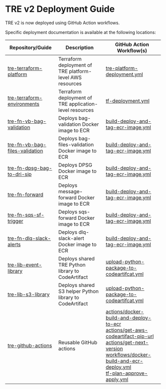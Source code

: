 # TRE v2 Deployment Guide

TRE v2 is now deployed using GitHub Action workflows.

Specific deployment documentation is available at the following locations:

| Repository/Guide | Description | GitHub Action Workflow(s) |
| ---------------- | ----------- | ------------------------- |
| [tre-terraform-platform](https://github.com/nationalarchives/tre-terraform-platform) | Terraform deployment of TRE platform-level AWS resources | [tre-platform-deployment.yml](https://github.com/nationalarchives/tre-terraform-platform/blob/main/.github/workflows/tre-platform-deployment.yml) |
| [tre-terraform-environments](https://github.com/nationalarchives/tre-terraform-environments) | Terraform deployment of TRE application-level resources | [tf-deployment.yml](https://github.com/nationalarchives/tre-terraform-environments/blob/main/.github/workflows/tf-deployment.yml) |
| [tre-fn-vb-bag-validation](https://github.com/nationalarchives/tre-fn-vb-bag-validation) | Deploys bag-validation Docker image to ECR | [build-deploy-and-tag-ecr-image.yml](https://github.com/nationalarchives/tre-fn-vb-bag-validation/blob/main/.github/workflows/build-deploy-and-tag-ecr-image.yml) |
| [tre-fn-vb-bag-files-validation](https://github.com/nationalarchives/tre-fn-vb-bag-files-validation) | Deploys bag-files-validation Docker image to ECR | [build-deploy-and-tag-ecr-image.yml](https://github.com/nationalarchives/tre-fn-vb-bag-files-validation/blob/main/.github/workflows/build-deploy-and-tag-ecr-image.yml) |
| [tre-fn-dpsg-bag-to-dri-sip](https://github.com/nationalarchives/tre-fn-dpsg-bag-to-dri-sip) | Deploys DPSG Docker image to ECR | [build-deploy-and-tag-ecr-image.yml](https://github.com/nationalarchives/tre-fn-dpsg-bag-to-dri-sip/blob/main/.github/workflows/build-deploy-and-tag-ecr-image.yml) |
| [tre-fn-forward](https://github.com/nationalarchives/tre-fn-forward) | Deploys message-forward Docker image to ECR | [build-deploy-and-tag-ecr-image.yml](https://github.com/nationalarchives/tre-fn-forward/blob/main/.github/workflows/build-deploy-and-tag-ecr-image.yml) |
| [tre-fn-sqs-sf-trigger](https://github.com/nationalarchives/tre-fn-sqs-sf-trigger) | Deploys sqs-forward Docker image to ECR | [build-deploy-and-tag-ecr-image.yml](https://github.com/nationalarchives/tre-fn-sqs-sf-trigger/blob/main/.github/workflows/build-deploy-and-tag-ecr-image.yml) |
| [tre-fn-dlq-slack-alerts](https://github.com/nationalarchives/tre-fn-dlq-slack-alerts) | Deploys dlq-slack-alert Docker image to ECR | [build-deploy-and-tag-ecr-image.yml](https://github.com/nationalarchives/tre-fn-dlq-slack-alerts/blob/main/.github/workflows/build-deploy-and-tag-ecr-image.yml) |
| [tre-lib-event-library](https://github.com/nationalarchives/tre-lib-event-library) | Deploys shared TRE Python library to CodeArtifact | [upload-python-package-to-codeartifcat.yml](https://github.com/nationalarchives/tre-lib-event-library/blob/main/.github/workflows/upload-python-package-to-codeartifcat.yml) |
| [tre-lib-s3-library](https://github.com/nationalarchives/tre-lib-s3-library) | Deploys shared S3 helper Python library to CodeArtifact | [upload-python-package-to-codeartifcat.yml](https://github.com/nationalarchives/tre-lib-s3-library/blob/main/.github/workflows/upload-python-package-to-codeartifcat.yml) |
| [tre-github-actions](https://github.com/nationalarchives/tre-github-actions) | Reusable GitHub actions| [actions/docker-build-and-deploy-to-ecr](https://github.com/nationalarchives/tre-github-actions/tree/main/.github)<br>[actions/get-aws-codeartifact-pip-url](https://github.com/nationalarchives/tre-github-actions/tree/main/.github/actions/get-aws-codeartifact-pip-url)<br>[actions/get-next-version](https://github.com/nationalarchives/tre-github-actions/tree/main/.github/actions/get-next-version)<br>[workflows/docker-build-and-ecr-deploy.yml](https://github.com/nationalarchives/tre-github-actions/blob/main/.github/workflows/docker-build-and-ecr-deploy.yml)<br>[tf-plan-approve-apply.yml](https://github.com/nationalarchives/tre-github-actions/blob/main/.github/workflows/tf-plan-approve-apply.yml) |
